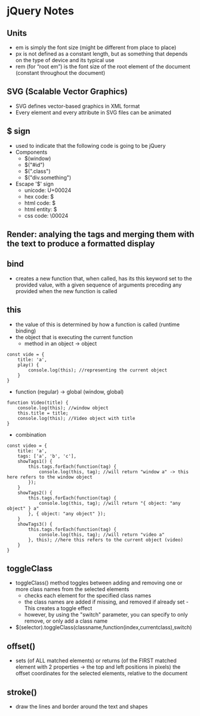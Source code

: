 # jQuery Notes
## Units
* em is simply the font size (might be different from place to place)
* px is not defined as a constant length, but as something that depends on the type of device and its typical use
* rem (for “root em”) is the font size of the root element of the document (constant throughout the document)
## SVG (Scalable Vector Graphics)
* SVG defines vector-based graphics in XML format
* Every element and every attribute in SVG files can be animated
## $ sign
* used to indicate that the following code is going to be jQuery
* Components
  * $(window)
  * $("#id")
  * $(".class")
  * $("div.something")
* Escape '$' sign
  * unicode: U+00024
  * hex code: &#x24;
  * html code: &#36;
  * html entity: &dollar;
  * css code: \00024
## Render: analying the tags and merging them with the text to produce a formatted display
## bind
* creates a new function that, when called, has its this keyword set to the provided value, with a given sequence of arguments preceding any provided when the new function is called
## this
* the value of this is determined by how a function is called (runtime binding)
* the object that is executing the current function
  * method in an object -> object
```
const vide = {
    title: 'a',
    play() {
        console.log(this); //representing the current object
    }
}
```
  * function (regular) -> global (window, global)
```
function Video(title) {
    console.log(this); //window object
    this.title = title;
    console.log(this); //Video object with title
}
```
  * combination
```
const video = {
    title: 'a',
    tags: ['a', 'b', 'c'],
    showTags1() {
        this.tags.forEach(function(tag) {
            console.log(this, tag); //will return "window a" -> this here refers to the window object
        });
    }
    showTags2() {
        this.tags.forEach(function(tag) {
            console.log(this, tag); //will return "{ object: "any object" } a"
        }, { object: "any object" });
    }
    showTags3() {
        this.tags.forEach(function(tag) {
            console.log(this, tag); //will return "video a"
        }, this); //here this refers to the current object (video)
    }
}
```
## toggleClass
* toggleClass() method toggles between adding and removing one or more class names from the selected elements
  * checks each element for the specified class names
  * the class names are added if missing, and removed if already set - This creates a toggle effect
  * however, by using the "switch" parameter, you can specify to only remove, or only add a class name
* $(selector).toggleClass(classname,function(index,currentclass),switch)
## offset()
* sets (of ALL matched elements) or returns (of the FIRST matched element with 2 properties -> the top and left positions in pixels) the offset coordinates for the selected elements, relative to the document
## stroke()
* draw the lines and border around the text and shapes
